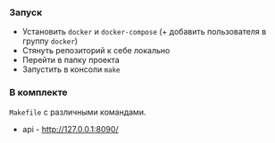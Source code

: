 ### Запуск

- Установить `docker` и `docker-compose` (+ добавить пользователя в группу `docker`)
- Стянуть репозиторий к себе локально
- Перейти в папку проекта
- Запустить в консоли `make`

### В комплекте

`Makefile` с различными командами.

- api - http://127.0.0.1:8090/
